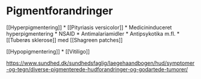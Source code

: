 # Pigmentforandringer
[[Hyperpigmentering]]
	* [[Pityriasis versicolor]]
	* Medicininduceret hyperpigmentering
		* NSAID
		* Antimalariamidler
		* Antipsykotika m.fl.
	* [[Tuberøs sklerose]] med [[Shagreen patches]]

[[Hypopigmentering]]
	* [[Vitiligo]]


https://www.sundhed.dk/sundhedsfaglig/laegehaandbogen/hud/symptomer-og-tegn/diverse-pigmenterede-hudforandringer-og-godartede-tumorer/

<!-- #anki/tag/med/Derma #anki/deck/Medicine #anki/tag/med/GP -->

<!-- {BearID:B30B0133-46D3-4AEC-B8B7-3CAB39A2A17F-62499-00007CD6BD952673} -->
